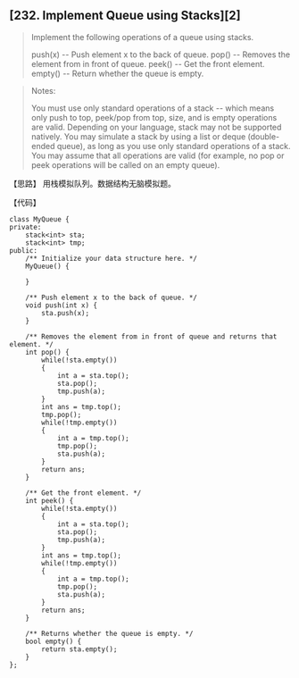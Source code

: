 ## [232. Implement Queue using Stacks][2]

  

>  Implement the following operations of a queue using stacks.
>
>   push(x) -- Push element x to the back of queue.
>   pop() -- Removes the element from in front of queue.
>   peek() -- Get the front element.
>   empty() -- Return whether the queue is empty.

>Notes:
>
>   You must use only standard operations of a stack -- which means only push to top, peek/pop from top, size, and is empty operations are valid.
>   Depending on your language, stack may not be supported natively. You may simulate a stack by using a list or deque (double-ended queue), as long as you use only standard operations of a stack.
>   You may assume that all operations are valid (for example, no pop or peek operations will be called on an empty queue).

【思路】
用栈模拟队列。数据结构无脑模拟题。

【代码】
```
class MyQueue {
private:
	stack<int> sta;
	stack<int> tmp;	
public:
    /** Initialize your data structure here. */
    MyQueue() {
    	
    }
    
    /** Push element x to the back of queue. */
    void push(int x) {
        sta.push(x);
    }
    
    /** Removes the element from in front of queue and returns that element. */
    int pop() {
        while(!sta.empty())
        {
        	int a = sta.top();
        	sta.pop();
        	tmp.push(a);
		}
		int ans = tmp.top();
		tmp.pop();
		while(!tmp.empty())
		{
			int a = tmp.top();
			tmp.pop();
			sta.push(a);
		}
		return ans;
    }
    
    /** Get the front element. */
    int peek() {
        while(!sta.empty())
        {
        	int a = sta.top();
        	sta.pop();
        	tmp.push(a);
		}
		int ans = tmp.top();
		while(!tmp.empty())
		{
			int a = tmp.top();
			tmp.pop();
			sta.push(a);
		}
		return ans;
    }
    
    /** Returns whether the queue is empty. */
    bool empty() {
        return sta.empty();
    }
};

```